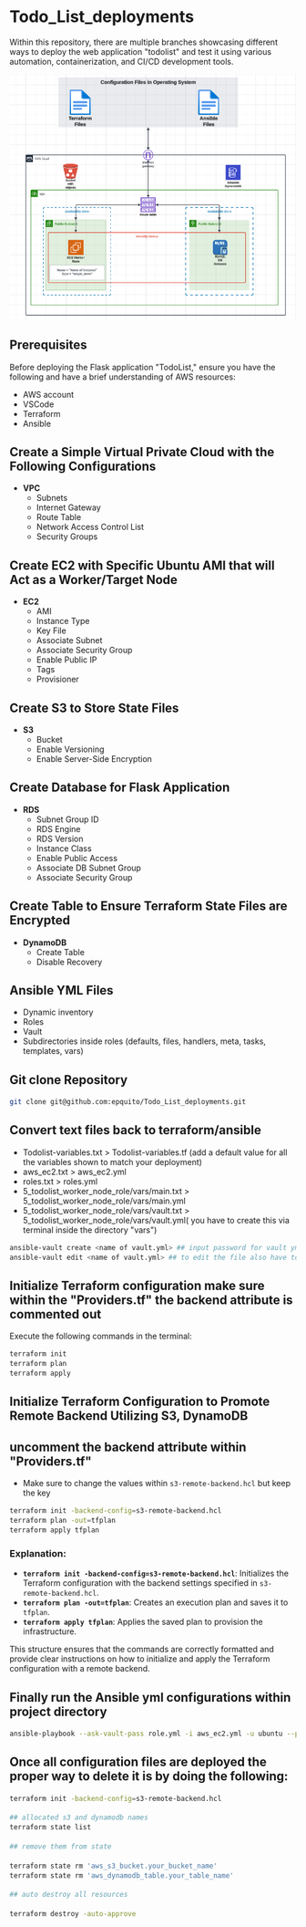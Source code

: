 # Todo_List_deployments

Within this repository, there are multiple branches showcasing different ways to deploy the web application "todolist" and test it using various automation, containerization, and CI/CD development tools.

![Alt Text](https://github.com/epquito/Todo_List_deployments/blob/master/Ansible-aws.png)

## Prerequisites

Before deploying the Flask application "TodoList," ensure you have the following and have a brief understanding of AWS resources:
- AWS account
- VSCode
- Terraform
- Ansible

## Create a Simple Virtual Private Cloud with the Following Configurations

- **VPC**
  - Subnets
  - Internet Gateway
  - Route Table
  - Network Access Control List
  - Security Groups

## Create EC2 with Specific Ubuntu AMI that will Act as a Worker/Target Node

- **EC2**
  - AMI
  - Instance Type
  - Key File
  - Associate Subnet
  - Associate Security Group
  - Enable Public IP
  - Tags
  - Provisioner

## Create S3 to Store State Files

- **S3**
  - Bucket
  - Enable Versioning
  - Enable Server-Side Encryption

## Create Database for Flask Application

- **RDS**
  - Subnet Group ID
  - RDS Engine
  - RDS Version
  - Instance Class
  - Enable Public Access
  - Associate DB Subnet Group
  - Associate Security Group

## Create Table to Ensure Terraform State Files are Encrypted

- **DynamoDB**
  - Create Table
  - Disable Recovery

## Ansible YML Files

- Dynamic inventory
- Roles
- Vault
- Subdirectories inside roles (defaults, files, handlers, meta, tasks, templates, vars)

## Git clone Repository

```bash
git clone git@github.com:epquito/Todo_List_deployments.git

```

## Convert text files back to terraform/ansible

- Todolist-variables.txt > Todolist-variables.tf (add a default value for all the variables shown to match your deployment)
- aws_ec2.txt > aws_ec2.yml
- roles.txt > roles.yml
- 5_todolist_worker_node_role/vars/main.txt > 5_todolist_worker_node_role/vars/main.yml
- 5_todolist_worker_node_role/vars/vault.txt > 5_todolist_worker_node_role/vars/vault.yml( you have to create this via terminal inside the directory "vars") 

```bash
ansible-vault create <name of vault.yml> ## input password for vault yml
ansible-vault edit <name of vault.yml> ## to edit the file also have to input vault password every time

```

## Initialize Terraform configuration make sure within the "Providers.tf" the backend attribute is commented out

Execute the following commands in the terminal:

```bash
terraform init
terraform plan
terraform apply
```

## Initialize Terraform Configuration to Promote Remote Backend Utilizing S3, DynamoDB
## uncomment the backend attribute within "Providers.tf"


- Make sure to change the values within `s3-remote-backend.hcl` but keep the key

```bash
terraform init -backend-config=s3-remote-backend.hcl
terraform plan -out=tfplan
terraform apply tfplan
```
### Explanation:

- **`terraform init -backend-config=s3-remote-backend.hcl`**: Initializes the Terraform configuration with the backend settings specified in `s3-remote-backend.hcl`.
- **`terraform plan -out=tfplan`**: Creates an execution plan and saves it to `tfplan`.
- **`terraform apply tfplan`**: Applies the saved plan to provision the infrastructure.

This structure ensures that the commands are correctly formatted and provide clear instructions on how to initialize and apply the Terraform configuration with a remote backend.


## Finally run the Ansible yml configurations within project directory

```bash
ansible-playbook --ask-vault-pass role.yml -i aws_ec2.yml -u ubuntu --private-key=/path/to/pem/file

```

## Once all configuration files are deployed the proper way to delete it is by doing the following:

```bash
terraform init -backend-config=s3-remote-backend.hcl

## allocated s3 and dynamodb names 
terraform state list

## remove them from state

terraform state rm 'aws_s3_bucket.your_bucket_name'
terraform state rm 'aws_dynamodb_table.your_table_name'

## auto destroy all resources

terraform destroy -auto-approve

```
